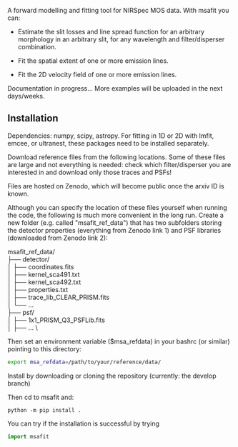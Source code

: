 A forward modelling and fitting tool for NIRSpec MOS data. With msafit you can:

* Estimate the slit losses and line spread function for an arbitrary morphology in an arbitrary slit, for any wavelength and filter/disperser combination.

* Fit the spatial extent of one or more emission lines.

* Fit the 2D velocity field of one or more emission lines.

Documentation in progress... More examples will be uploaded in the next days/weeks.

Installation
------------

Dependencies: numpy, scipy, astropy. For fitting in 1D or 2D with lmfit, emcee, or ultranest, these packages need to be installed separately.

Download reference files from the following locations. Some of these files are large and not everything is needed: check which filter/disperser you are interested in and download only those traces and PSFs!

Files are hosted on Zenodo, which will become public once the arxiv ID is known.

Although you can specify the location of these files yourself when running the code, the following is much more convenient in the long run. Create a new folder (e.g. called "msafit_ref_data") that has two subfolders storing the detector properties (everything from Zenodo link 1) and PSF libraries (downloaded from Zenodo link 2):

msafit_ref_data/ \
├── detector/ \
│   ├── coordinates.fits \
│   ├── kernel_sca491.txt \
│   ├── kernel_sca492.txt \
│   ├── properties.txt \
│   ├── trace_lib_CLEAR_PRISM.fits \
│   └── ... \
├── psf/ \
│   ├── 1x1_PRISM_Q3_PSFLib.fits \
│   ├── ... \

Then set an environment variable ($msa_refdata) in your bashrc (or similar) pointing to this directory:
```bash
export msa_refdata=/path/to/your/reference/data/
```

Install by downloading or cloning the repository (currently: the develop branch)

Then cd to msafit and:
```
python -m pip install .
```

You can try if the installation is successful by trying
```python
import msafit
```








